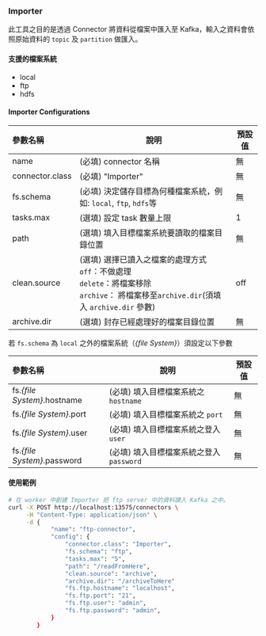### Importer

此工具之目的是透過 Connector 將資料從檔案中匯入至 Kafka，輸入之資料會依照原始資料的 `topic` 及 `partition` 做匯入。

#### 支援的檔案系統
- local
- ftp
- hdfs

#### Importer Configurations

| 參數名稱            | 說明                                                                                                           | 預設值 |
|:----------------|--------------------------------------------------------------------------------------------------------------|-----|
| name            | (必填) connector 名稱                                                                                            | 無   |
| connector.class | (必填) "Importer"                                                                                              | 無   |
| fs.schema       | (必填) 決定儲存目標為何種檔案系統，例如: `local`, `ftp`, `hdfs`等                                                               | 無   |
| tasks.max       | (選填) 設定 task 數量上限                                                                                            | 1   |
| path            | (選填) 填入目標檔案系統要讀取的檔案目錄位置                                                                                      | 無   |
| clean.source    | (選填) 選擇已讀入之檔案的處理方式<br/>`off`：不做處理<br/>`delete`：將檔案移除<br/>`archive`： 將檔案移至`archive.dir`(須填入 `archive.dir` 參數) | off |
| archive.dir     | (選填) 封存已經處理好的檔案目錄位置                                                                                          | 無   |

若 `fs.schema` 為 `local` 之外的檔案系統（_{file System}_）須設定以下參數

| 參數名稱                        | 說明                           | 預設值 |
|:----------------------------|------------------------------|-----|
| fs._{file System}_.hostname | (必填) 填入目標檔案系統之 `hostname`    | 無   |
| fs._{file System}_.port     | (必填) 填入目標檔案系統之 `port`        | 無   |
| fs._{file System}_.user     | (必填)  填入目標檔案系統之登入 `user`     | 無   |
| fs._{file System}_.password | (必填)  填入目標檔案系統之登入 `password` | 無   |

#### 使用範例

```bash
# 在 worker 中創建 Importer 把 ftp server 中的資料讀入 Kafka 之中。
curl -X POST http://localhost:13575/connectors \
     -H "Content-Type: application/json" \
     -d { 
            "name": "ftp-connector", 
            "config": {
                "connector.class": "Importer",
                "fs.schema": "ftp",
                "tasks.max": "5",
                "path": "/readFromHere",
                "clean.source": "archive",
                "archive.dir": "/archiveToHere"
                "fs.ftp.hostname": "localhost",
                "fs.ftp.port": "21",
                "fs.ftp.user": "admin",
                "fs.ftp.password": "admin",
            }
        }
```
